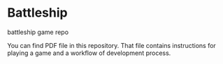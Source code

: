 # Battleship
battleship game repo

You can find PDF file in this repository. That file contains instructions for playing a game and a workflow of development process.
